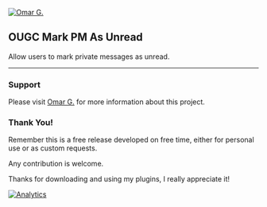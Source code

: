[![Omar G.](https://omarg.me/cache/images/logo.png "Omar G. MyBB Page")](http://omarg.me/page?mybb "Omar G. MyBB Page")

## OUGC Mark PM As Unread
Allow users to mark private messages as unread.

***

### Support
Please visit [Omar G.](https://omarg.me/thread?public/plugins/mybb-ougc-mark-pm-as-unread "Visit Omar.G") for more information about this project.

### Thank You!
Remember this is a free release developed on free time, either for personal use or as custom requests.

Any contribution is welcome.

Thanks for downloading and using my plugins, I really appreciate it!

[![Analytics](https://ga-beacon.appspot.com/UA-133144685-1/OUGC-Mark-PM-As-Unread/?flat&useReferer)](https://github.com/igrigorik/ga-beacon)